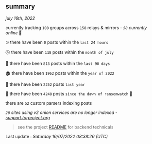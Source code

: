 
## summary
_july 16th, 2022_

currently tracking `108` groups across `158` relays & mirrors - _`58` currently online_ 📡

⏲ there have been `0` posts within the `last 24 hours`

🕓 there have been `118` posts within the `month of july`

📅 there have been `813` posts within the `last 90 days`

🏚 there have been `1962` posts within the `year of 2022`

🚀 there have been `2252` posts `last year`

🦕 there have been `4248` posts `since the dawn of ransomwatch` 🐣

there are `52` custom parsers indexing posts

_`20` sites using v2 onion services are no longer indexed - [support.torproject.org](https://support.torproject.org/onionservices/v2-deprecation/)_

> see the project [README](https://github.com/jmousqueton/ransomwatch#readme) for backend technicals



Last update : _Saturday 16/07/2022 08:38:26 (UTC)_

